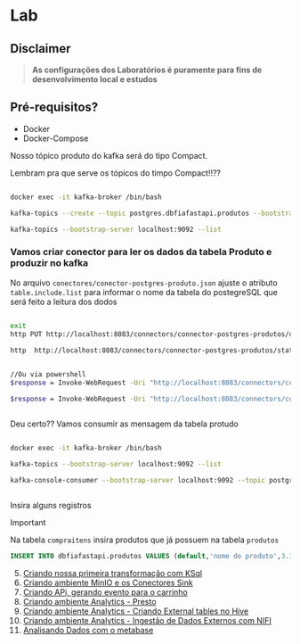 # Lab

## Disclaimer
> **As configurações dos Laboratórios é puramente para fins de desenvolvimento local e estudos**


## Pré-requisitos?
* Docker
* Docker-Compose


Nosso tópico produto do kafka será do tipo Compact.

Lembram pra que serve os tópicos do timpo Compact!!??

```bash

docker exec -it kafka-broker /bin/bash

kafka-topics --create --topic postgres.dbfiafastapi.produtos --bootstrap-server localhost:9092 --partitions 1 --replication-factor 1 --config cleanup.policy=compact

kafka-topics --bootstrap-server localhost:9092 --list 

```



### Vamos criar conector para ler os dados da tabela Produto e produzir no kafka

No arquivo `conectores/conector-postgres-produto.json` ajuste o atributo `table.include.list` para informar o nome da tabela do postegreSQL que será feito a leitura dos dodos



```bash

exit
http PUT http://localhost:8083/connectors/connector-postgres-produtos/config < conectores/conector-postgres-produto.json
	
http  http://localhost:8083/connectors/connector-postgres-produtos/status


//Ou via powershell
$response = Invoke-WebRequest -Uri "http://localhost:8083/connectors/connector-postgres-produtos/config" -Method Put -Body (Get-Content -Path "conectores/conector-postgres-produto.json" -Raw) -ContentType "application/json"; $response.Content

$response = Invoke-WebRequest -Uri "http://localhost:8083/connectors/connector-postgres-produtos/config"; $response.Content



```

Deu certo?? Vamos consumir as mensagem da tabela protudo

```bash

docker exec -it kafka-broker /bin/bash

kafka-topics --bootstrap-server localhost:9092 --list 

kafka-console-consumer --bootstrap-server localhost:9092 --topic postgres.dbfiafastapi.produtos --property print.timestamp=true --property print.key=true --property print.value=true --property print.partition=true --from-beginning
	
```

Insira alguns registros

> [!IMPORTANT]
> Na tabela `compraitens` insira produtos que já possuem na tabela `produtos`


```sql
INSERT INTO dbfiafastapi.produtos VALUES (default,'nome do produto',3.14);
```	



5. [Criando nossa primeira transformação com KSql](../transformacao-ksql/README.md)
6. [Criando ambiente MinIO e os Conectores Sink ](../minio/README.md)
7. [Criando APi, gerando evento para o carrinho ](../api/README.md)
8. [Criando ambiente Analytics - Presto ](../presto/README.md)
9. [Criando ambiente Analytics - Criando External tables no Hive](../hive/README.md)
11. [Criando ambiente Analytics - Ingestão de Dados Externos com NIFI](../nifi/README.md)
12. [Analisando Dados com o metabase](../metabase/README.md)